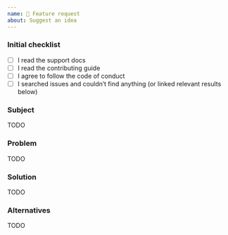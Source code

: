 ```yaml
---
name: 🚀 Feature request
about: Suggest an idea
---
```


<!--
  Please check the needed checkboxes ([ ] -> [x]) and fill out the TODOs.
  Leave the comments as they are: they won’t show on GitHub.
-->

### Initial checklist

*   [ ] I read the support docs <!-- https://github.com/micromark/.github/blob/main/support.md -->
*   [ ] I read the contributing guide <!-- https://github.com/micromark/.github/blob/main/contributing.md -->
*   [ ] I agree to follow the code of conduct <!-- https://github.com/micromark/.github/blob/main/code-of-conduct.md -->
*   [ ] I searched issues and couldn’t find anything (or linked relevant results below) <!-- https://github.com/search?q=repo%3Awooorm%2Fxdm&type=Issues -->

### Subject

<!--
  Describe your issue here.

  Some general tips:
  - Is this really a problem?
  - Is this a problem here?
-->

TODO

### Problem

<!-- Please describe the problem you are trying to solve here. -->

TODO

### Solution

<!-- What should happen? Please describe the desired behavior. -->

TODO

### Alternatives

<!-- What are the alternative solutions? Can this be solved in a different way? -->

TODO

<!--do not edit: feat-->
